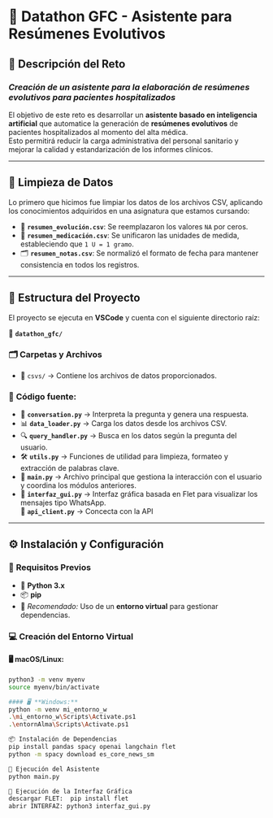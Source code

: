 # **📌 Datathon GFC - Asistente para Resúmenes Evolutivos**

## 🏥 **Descripción del Reto**
### *Creación de un asistente para la elaboración de resúmenes evolutivos para pacientes hospitalizados*

El objetivo de este reto es desarrollar un **asistente basado en inteligencia artificial** que automatice la generación de **resúmenes evolutivos** de pacientes hospitalizados al momento del alta médica.  
Esto permitirá reducir la carga administrativa del personal sanitario y mejorar la calidad y estandarización de los informes clínicos.  

---

## 🧹 **Limpieza de Datos**

Lo primero que hicimos fue limpiar los datos de los archivos CSV, aplicando los conocimientos adquiridos en una asignatura que estamos cursando:

- 📄 **`resumen_evolución.csv`**: Se reemplazaron los valores `NA` por ceros.  
- 💊 **`resumen_medicación.csv`**: Se unificaron las unidades de medida, estableciendo que `1 U = 1 gramo`.  
- 🗂️ **`resumen_notas.csv`**: Se normalizó el formato de fecha para mantener consistencia en todos los registros.  

---

## 📂 **Estructura del Proyecto**
El proyecto se ejecuta en **VSCode** y cuenta con el siguiente directorio raíz:  

📁 **`datathon_gfc/`**  

### 🗂️ **Carpetas y Archivos**
- 📂 `csvs/` → Contiene los archivos de datos proporcionados.  

### 📜 **Código fuente:**
- 📝 **`conversation.py`** → Interpreta la pregunta y genera una respuesta.  
- 📊 **`data_loader.py`** → Carga los datos desde los archivos CSV.  
- 🔍 **`query_handler.py`** → Busca en los datos según la pregunta del usuario.  
- 🛠 **`utils.py`** → Funciones de utilidad para limpieza, formateo y extracción de palabras clave.  
- 🚀 **`main.py`** → Archivo principal que gestiona la interacción con el usuario y coordina los módulos anteriores.  
- 💬 **`interfaz_gui.py`** → Interfaz gráfica basada en Flet para visualizar los mensajes tipo WhatsApp.  
🔗  **`api_client.py`**  → Concecta con la API

---

## ⚙️ **Instalación y Configuración**
### 📌 **Requisitos Previos**
- 🐍 **Python 3.x**  
- 📦 **pip**  
- 🔹 *Recomendado:* Uso de un **entorno virtual** para gestionar dependencias.  

### 💻 **Creación del Entorno Virtual**
#### 🖥️ **macOS/Linux:**
```bash
python3 -m venv myenv
source myenv/bin/activate

#### 🖥️ **Windows:**
python -m venv mi_entorno_w
.\mi_entorno_w\Scripts\Activate.ps1
.\entornAlma\Scripts\Activate.ps1

📦 Instalación de Dependencias
pip install pandas spacy openai langchain flet
python -m spacy download es_core_news_sm

🚀 Ejecución del Asistente
python main.py

🎨 Ejecución de la Interfaz Gráfica
descargar FLET:  pip install flet
abrir INTERFAZ: python3 interfaz_gui.py



